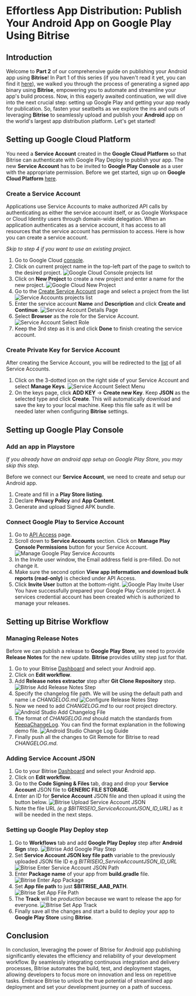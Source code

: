 # Effortless App Distribution: Publish Your Android App on Google Play Using Bitrise

## Introduction
Welcome to **Part 2** of our comprehensive guide on publishing your Android app using **Bitrise**! In Part 1 of this series (if you haven't read it yet, you can find it [here](https://blog.numericaideas.com/accelerate-android-app-delivery-via-bitrise-ci-cd-pipelines)), we walked you through the process of generating a signed app binary using **Bitrise**, empowering you to automate and streamline your app's build process. Now, in this eagerly awaited continuation, we will dive into the next crucial step: setting up Google Play and getting your app ready for publication. So, fasten your seatbelts as we explore the ins and outs of leveraging **Bitrise** to seamlessly upload and publish your **Android** app on the world's largest app distribution platform. Let's get started!

## Setting up Google Cloud Platform
You need a **Service Account** created in the **Google Cloud Platform** so that Bitrise can authenticate with Google Play Deploy to publish your app. The new **Service Account** has to be invited to **Google Play Console** as a user with the appropriate permission. Before we get started, sign up on **Google Cloud Platform** [here](https://cloud.google.com).
### Create a Service Account
Applications use Service Accounts to make authorized API calls by authenticating as either the service account itself, or as Google Workspace or Cloud Identity users through domain-wide delegation. When an application authenticates as a service account, it has access to all resources that the service account has permission to access. Here is how you can create a service account.

*Skip to step 4 if you want to use an existing project.*
1. Go to Google Cloud [console](https://console.cloud.google.com/).
2. Click on current project name in the top-left part of the page to switch to the desired project.
![Google Cloud Console projects list](./images/google_cloud_console_projects_view.png)
3. Click on **New Project** to create a new project and enter a name for the new project.
![Google Cloud New Project](./images/google_cloud_new_project.png)
4. Go to the [Create Service Account](https://console.cloud.google.com/projectselector/iam-admin/serviceaccounts) page and select a project from the list
![Service Accounts projects list](./images/service_account_select_project.png)
5. Enter the service account  **Name** and **Description** and click **Create and Continue**.
![Service Account Details Page](./images/service_account_details_page.png)
6. Select **Browser** as the role for the Service Account.
![Service Account Select Role](./images/service_account_select_role.png)
7. Keep the 3rd step as it is and click **Done** to finish creating the service account.
### Create Private Key for Service Account 
After creating the Service Account, you will be redirected to the [list](https://console.cloud.google.com/iam-admin/serviceaccounts) of all Service Accounts.

1. Click on the 3-dotted icon on the right side of your Service Account and select **Manage Keys**.
![Service Account Select Menu](./images/service_account_click_menu.png)
2. On the keys page, click **ADD KEY** -> **Create new Key**. Keep **JSON** as the selected type and click **Create**. This will automatically download and save the key to your local machine. 
Keep this file safe as it will be needed later when configuring **Bitrise** settings.
## Setting up Google Play Console

### Add an app in Playstore
*If you already have an android app setup on Google Play Store, you may skip this step.*

Before we connect our **Service Account**, we need to create and setup our Android app.
1. Create and fill in a **Play Store listing**.
2. Declare **Privacy Policy** and **App Content**.
3. Generate and upload Signed APK bundle.

### Connect Google Play to Service Account

1. Go to [API Access](https://play.google.com/console/u/developers/api-access) page.
2. Scroll down to **Service Accounts** section. Click on **Manage Play Console Permissions** button for your Service Account.
![Manage Google Play Service Accounts](./images/google_play_manage_service_account.png)
3. In the Invite user window, the Email address field is pre-filled. Do not change it.
4. Make sure the second option **View app information and download bulk reports (read-only)** is checked under API Access.
5. Click **Invite User** button at the bottom-right.
![Google Play Invite User](./images/google_play_invite_service_account_user.png)
You have successfully prepared your Google Play Console project. A services credential account has been created which is authorized to manage your releases.


## Setting up Bitrise Workflow

### Managing Release Notes
Before we can publish a release to **Google Play Store**, we need to provide **Release Notes** for the new update. **Bitrise** provides utility step just for that. 
1. Go to your Bitrise [Dashboard](https://app.bitrise.io/dashboard) and select your Android app.
2. Click on **Edit workflow**. 
3. Add **Release notes extractor** step after **Git Clone Repository** step. 
![Bitrise Add Release Notes Step](./images/bitrise_release_notes_step.png)
4. Specify the changelog file path. We will be using the default path and name i.e *CHANGELOG.md*
![Configure Release Notes Step](./images/bitrise_configure_release_notes_extractor.png)
5. Now we need to add *CHANGELOG.md* to our root project directory.
![Android Studio Add Changelog File](./images/android_studio_Add_changelog_file.png)
6. The format of  *CHANGELOG.md* should match the standards from [KeepaChangeLog](keepachangelog.com). You can find the format explanation in the following demo file.
![Android Studio Change Log Guide](./images/android_studio_change_log_guide.png)
7. Finally push all the changes to Git Remote for Bitrise to read *CHANGELOG.md*.
### Adding Service Account JSON
1. Go to your Bitrise [Dashboard](https://app.bitrise.io/dashboard) and select your Android app.
2. Click on **Edit workflow**. 
3. Go to the **Code Signing & Files** tab, drag and drop your **Service Account** JSON file to **GENERIC FILE STORAGE**.
4. Enter an ID for **Service Account** JSON file and then upload it using the button below.
![Bitrise Upload Service Account JSON](./images/bitrise_upload_json.png)
5. Note the file URL *(e.g $BITRISEIO_ServiceAccountJSON_ID_URL)* as it will be needed in the next steps.
### Setting up Google Play Deploy step
1. Go to **Workflows** tab and add **Google Play Deploy** step after **Android Sign** step.
![Bitrise Add Google Play Step](./images/bitrise_add_google_play_step.png)
2. Set **Service Account JSON key file path** variable to the previously uploaded JSON file ID e.g *BITRISEIO_ServiceAccountJSON_ID_URL*
![Bitrise Enter Service Account JSON Path](./images/bitrise_enter_service_account_json.png)
3. Enter **Package name** of your app from **build.gradle** file.
![Bitrise Enter App Package](./images/bitrise_enter_package_name.png)
4. Set **App file path** to just **$BITRISE_AAB_PATH**.
![Bitrise Set App File Path](./images/bitrise_set_app_file_path.png)
5. The **Track** will be *production* because we want to release the app for everyone.
![Bitrise Set App Track](./images/bitrise_set_app_track.png)
6. Finally save all the changes and start a build to deploy your app to **Google Play Store** using **Bitrise**.
## Conclusion
In conclusion, leveraging the power of Bitrise for Android app publishing significantly elevates the efficiency and reliability of your development workflow. By seamlessly integrating continuous integration and delivery processes, Bitrise automates the build, test, and deployment stages, allowing developers to focus more on innovation and less on repetitive tasks. Embrace Bitrise to unlock the true potential of streamlined app deployment and set your development journey on a path of success.